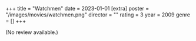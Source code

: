 +++
title = "Watchmen"
date = 2023-01-01
[extra]
poster = "/images/movies/watchmen.png"
director = ""
rating = 3
year = 2009
genre = []
+++

(No review available.)
